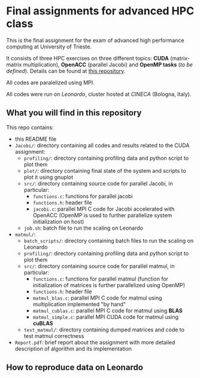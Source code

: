 # Final assignments for advanced HPC class

This is the final assignment for the exam of advanced high performance computing at
University of Trieste.

It consists of three HPC exercises on three different topics: **CUDA** (matrix-matrix
multiplication), **OpenACC** (parallel Jacobi) and **OpenMP tasks** (*to be defined*). Details can be found at 
[this repository](https://github.com/Foundations-of-HPC/Advanced-High-Performance-Computing-2023/tree/main).

All codes are paralelized using MPI.

All codes were run on *Leonardo*, cluster hosted at *CINECA* (Bologna, Italy).


## What you will find in this repository

This repo contains:
- this README file
- `Jacobi/`: directory containing all codes and results related to the CUDA assignment:
  - `profiling/`: directory containing profiling data and python script to plot them
  - `plot/`: directory containing final state of the system and scripts to plot it using gnuplot
  - `src/`: directory containing source code for parallel Jacobi, in particular:
    - `functions.c`: functions for parallel jacobi
    - `functions.h`: header file
    - `jacobi.c`: parallel MPI C code for Jacobi accelerated with OpenACC (OpenMP is used to
      further parallelize system initialization on host)
  - `job.sh`: batch file to run the scaling on Leonardo
- `matmul/`:
  - `batch_scripts/`: directory containing batch files to run the scaling on Leonardo
  - `profiling/`: directory containing profiling data and python script to plot them
  - `src/`: directory containing source code for parallel matmul, in particular:
    - `functions.c`: functions for parallel matmul (function for initialization of matrices is
      further parallelized using OpenMP)
    - `functions.h`: header file
    - `matmul_blas.c`: parallel MPI C code for matmul using multiplication implemented "by hand"
    - `matmul_cublas.c`: parallel MPI C code for matmul using **BLAS**
    - `matmul_simple.c`: parallel MPI CUDA code for matmul using **cuBLAS**
  - `test_matmul/`: directory containing dumped matrices and code to test matmul correctness
- `Report.pdf`: brief report about the assignment with more detailed description of algorithm and
  its implementation


## How to reproduce data on Leonardo
